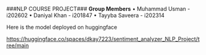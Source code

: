 ###NLP COURSE PROJECT###
**Group Members**
• Muhammad Usman - i202602
• Daniyal Khan - i201847
• Tayyba Saveera - i202314

Here is the model deployed on huggingface

https://huggingface.co/spaces/dkay7223/sentiment_analyzer_NLP_Project/tree/main
